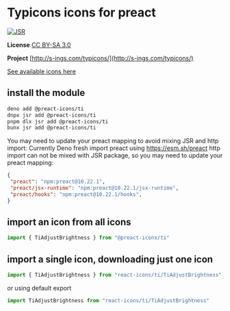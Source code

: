 # Typicons icons for preact

[![JSR](https://jsr.io/badges/@preact-icons/ti)](https://jsr.io/@preact-icons/ti)

**License** [CC BY-SA 3.0](https://creativecommons.org/licenses/by-sa/3.0/)

**Project** [http://s-ings.com/typicons/](http://s-ings.com/typicons/)

[See available icons here](https://react-icons.deno.dev/ti)

## install the module

```bash
deno add @preact-icons/ti
dnpx jsr add @preact-icons/ti
pnpm dlx jsr add @preact-icons/ti
bunx jsr add @preact-icons/ti
```

You may need to update your preact mapping to avoid mixing JSR and http import:
Currently Deno fresh import preact using https://esm.sh/preact http import can not be mixed with JSR package, so you may need to update your preact mapping:
```json
{
 "preact": "npm:preact@10.22.1",
 "preact/jsx-runtime": "npm:preact@10.22.1/jsx-runtime",
 "preact/hooks": "npm:preact@10.22.1/hooks",
}
```

## import an icon from all icons

```ts
import { TiAdjustBrightness } from "@preact-icons/ti"
```

## import a single icon, downloading just one icon

```ts
import { TiAdjustBrightness } from "react-icons/ti/TiAdjustBrightness"
```

or using default export

```ts
import TiAdjustBrightness from "react-icons/ti/TiAdjustBrightness"
```
